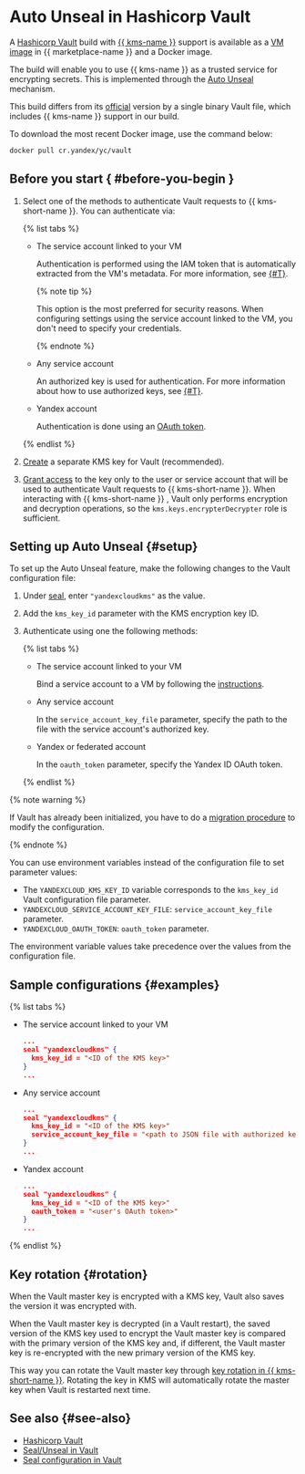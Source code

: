 # Auto Unseal in Hashicorp Vault

A [Hashicorp Vault](https://www.vaultproject.io/) build with [{{ kms-name }}](../index.yaml) support is available as a [VM image](/marketplace/products/yc/vault-yckms) in {{ marketplace-name }} and a Docker image.

The build will enable you to use {{ kms-name }} as a trusted service for encrypting secrets. This is implemented through the [Auto Unseal](https://www.vaultproject.io/docs/concepts/seal#auto-unseal) mechanism.

This build differs from its [official](https://hub.docker.com/_/vault) version by a single binary Vault file, which includes {{ kms-name }} support in our build.

To download the most recent Docker image, use the command below:

```bash
docker pull cr.yandex/yc/vault
```

## Before you start { #before-you-begin }

1. Select one of the methods to authenticate Vault requests to {{ kms-short-name }}. You can authenticate via:

   {% list tabs %}

   - The service account linked to your VM

      Authentication is performed using the IAM token that is automatically extracted from the VM's metadata. For more information, see [{#T}](../../compute/operations/vm-connect/auth-inside-vm.md).

      {% note tip %}

      This option is the most preferred for security reasons. When configuring settings using the service account linked to the VM, you don't need to specify your credentials.

      {% endnote %}

   - Any service account

      An authorized key is used for authentication. For more information about how to use authorized keys, see [{#T}](../../iam/operations/iam-token/create-for-sa.md#via-cli).

   - Yandex account

      Authentication is done using an [OAuth token](../../iam/concepts/authorization/oauth-token.md).

   {% endlist %}

1. [Create](../operations/key.md#create) a separate KMS key for Vault (recommended).
1. [Grant access](../../iam/operations/roles/grant.md) to the key only to the user or service account that will be used to authenticate Vault requests to {{ kms-short-name }}. When interacting with {{ kms-short-name }} , Vault only performs encryption and decryption operations, so the `kms.keys.encrypterDecrypter` role is sufficient.

## Setting up Auto Unseal {#setup}

To set up the Auto Unseal feature, make the following changes to the Vault configuration file:

1. Under [seal](https://www.vaultproject.io/docs/configuration/seal#seal-stanza), enter `"yandexcloudkms"` as the value.
1. Add the `kms_key_id` parameter with the KMS encryption key ID.
1. Authenticate using one the following methods:

   {% list tabs %}

   - The service account linked to your VM

      Bind a service account to a VM by following the [instructions](../../compute/operations/vm-connect/auth-inside-vm.md).

   - Any service account

      In the `service_account_key_file` parameter, specify the path to the file with the service account's authorized key.

   - Yandex or federated account

      In the `oauth_token` parameter, specify the Yandex ID OAuth token.

   {% endlist %}

{% note warning %}

If Vault has already been initialized, you have to do a [migration procedure](https://www.vaultproject.io/docs/concepts/seal#seal-migration) to modify the configuration.

{% endnote %}

You can use environment variables instead of the configuration file to set parameter values:
* The `YANDEXCLOUD_KMS_KEY_ID` variable corresponds to the `kms_key_id` Vault configuration file parameter.
* `YANDEXCLOUD_SERVICE_ACCOUNT_KEY_FILE`: `service_account_key_file` parameter.
* `YANDEXCLOUD_OAUTH_TOKEN`: `oauth_token` parameter.

The environment variable values take precedence over the values from the configuration file.

## Sample configurations {#examples}

{% list tabs %}

- The service account linked to your VM

   ```json
   ...
   seal "yandexcloudkms" {
     kms_key_id = "<ID of the KMS key>"
   }
   ...
   ```

- Any service account

   ```json
   ...
   seal "yandexcloudkms" {
     kms_key_id = "<ID of the KMS key>"
     service_account_key_file = "<path to JSON file with authorized key>"
   }
   ...
   ```

- Yandex account

   ```json
   ...
   seal "yandexcloudkms" {
     kms_key_id = "<ID of the KMS key>"
     oauth_token = "<user's OAuth token>"  
   }
   ...
   ```

{% endlist %}

## Key rotation {#rotation}

When the Vault master key is encrypted with a KMS key, Vault also saves the version it was encrypted with.

When the Vault master key is decrypted (in a Vault restart), the saved version of the KMS key used to encrypt the Vault master key is compared with the primary version of the KMS key and, if different, the Vault master key is re-encrypted with the new primary version of the KMS key.

This way you can rotate the Vault master key through [key rotation in {{ kms-short-name }}](../concepts/version.md#rotate-key). Rotating the key in KMS will automatically rotate the master key when Vault is restarted next time.

## See also {#see-also}
* [Hashicorp Vault](https://www.vaultproject.io/)
* [Seal/Unseal in Vault](https://www.vaultproject.io/docs/concepts/seal)
* [Seal configuration in Vault](https://www.vaultproject.io/docs/configuration/seal)